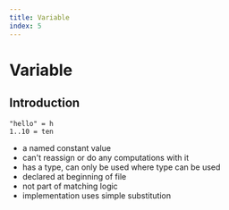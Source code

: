 ```yaml
---
title: Variable
index: 5
---
```

# Variable



## Introduction

```
"hello" = h
1..10 = ten
```

- a named constant value
- can't reassign or do any computations with it
- has a type, can only be used where type can be used
- declared at beginning of file
- not part of matching logic
- implementation uses simple substitution
